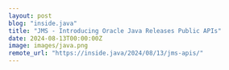 ```yaml
---
layout: post
blog: "inside.java"
title: "JMS - Introducing Oracle Java Releases Public APIs"
date: 2024-08-13T00:00:00Z
image: images/java.png
remote_url: "https://inside.java/2024/08/13/jms-apis/"
---
```

